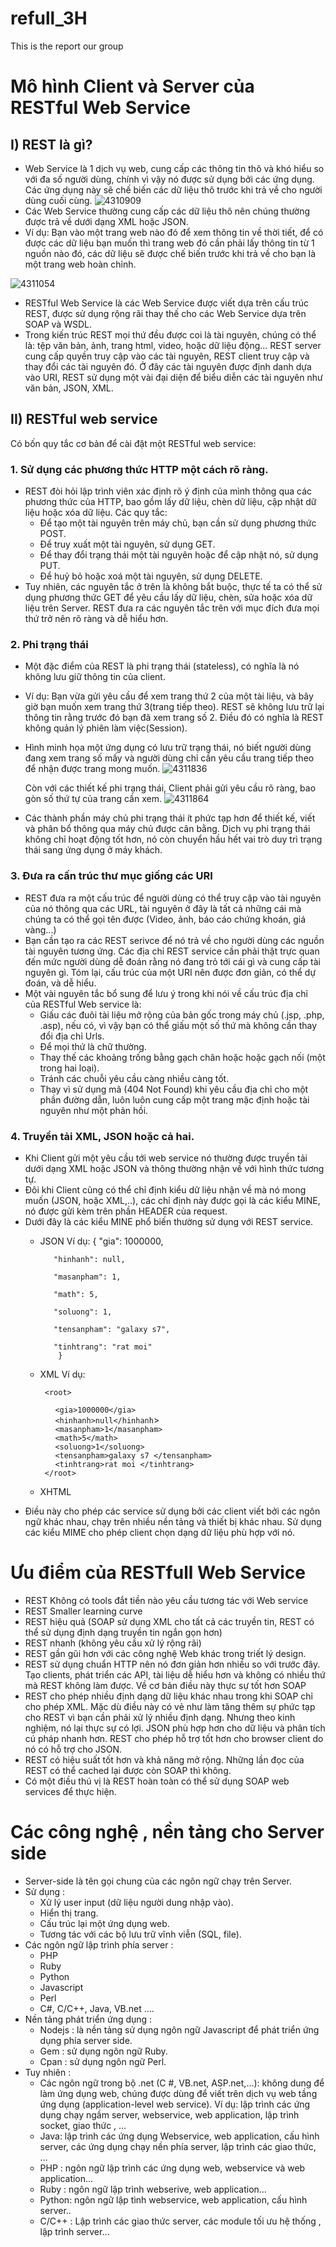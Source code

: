 ﻿# refull_3H
This is the report  our group

# Mô hình Client và Server của RESTful Web Service
## I) REST là gì?
- Web Service là 1 dịch vụ web, cung cấp các thông tin thô và khó hiểu so với đa số người dùng, chính vì vậy nó được sử dụng bởi các ứng dụng. Các ứng dụng này sẽ chế biến các dữ liệu thô trước khi trả về cho người dùng cuối cùng.
 ![4310909](https://user-images.githubusercontent.com/35052781/34906912-0e85f158-f8a9-11e7-8504-a6d94384e0aa.png)
- Các Web Service thường cung cấp các dữ liệu thô nên chúng thường được trả về dưới dạng XML hoặc JSON.
- Ví dụ: Bạn vào một trang web nào đó để xem thông tin về thời tiết, để có được các dữ liệu bạn muốn thì trang web đó cần phải lấy thông tin từ 1 nguồn nào đó, các dữ liệu sẽ được chế biến trước khi trả về cho bạn là một trang web hoàn chỉnh.

 ![4311054](https://user-images.githubusercontent.com/35052781/34906988-1a0c54f8-f8aa-11e7-8038-cdd54ff9d1a2.png)
- RESTful Web Service là các Web Service được viết dựa trên cấu trúc REST, được sử dụng rộng rãi thay thế cho các Web Service dựa trên SOAP và WSDL.
- Trong kiến trúc REST mọi thứ đều được coi là tài nguyên, chúng có thể là: tệp văn bản, ảnh, trang html, video, hoặc dữ liệu động… REST server cung cấp quyền truy cập vào các tài nguyên, REST client truy cập và thay đổi các tài nguyên đó. Ở đây các tài nguyên được định danh dựa vào URI, REST sử dụng một vài đại diện để biểu diễn các tài nguyên như văn bản, JSON, XML.

## II) RESTful web service
 Có bốn quy tắc cơ bản để cài đặt một RESTful web service:
### 1. Sử dụng các phương thức HTTP một cách rõ ràng.
-  REST đòi hỏi lập trình viên xác định rõ ý định của mình thông qua các phương thức của HTTP, bao gồm lấy dữ liệu, chèn dữ liệu, cập nhật dữ liệu hoặc xóa dữ liệu. Các quy tắc:
   + Để tạo một tài nguyên trên máy chủ, bạn cần sử dụng phương thức POST.
   +  Để truy xuất một tài nguyên, sử dụng GET.
   +  Để thay đổi trạng thái một tài nguyên hoặc để cập nhật nó, sử dụng PUT.
   +  Để huỷ bỏ hoặc xoá một tài nguyên, sử dụng DELETE.
- Tuy nhiên, các nguyên tắc ở trên là không bắt buộc, thực tế ta có thể sử dụng phương thức GET để yêu cầu lấy dữ liệu, chèn, sửa hoặc xóa dữ liệu trên Server. REST đưa ra các nguyên tắc trên với mục đích đưa mọi thứ trở nên rõ ràng và dễ hiểu hơn.
### 2. Phi trạng thái
- Một đặc điểm của REST là phi trạng thái (stateless), có nghĩa là nó không lưu giữ thông tin của client.
- Ví dụ: Bạn vừa gửi yêu cầu để xem trang thứ 2 của một tài liệu, và bây giờ bạn muốn xem trang thứ 3(trang tiếp theo). REST sẽ không lưu trữ lại thông tin rằng trước đó bạn đã xem trang số 2. Điều đó có nghĩa là REST không quản lý phiên làm việc(Session).
- Hình minh họa một ứng dụng có lưu trữ trạng thái, nó biết người dùng đang xem trang số mấy và người dùng chỉ cần yêu cầu trang tiếp theo để nhận được trang mong muốn.
 ![4311836](https://user-images.githubusercontent.com/35052781/34907318-3d95d61a-f8af-11e7-9f46-ad13bc9e0841.png)
 
  Còn với các thiết kế phi trạng thái, Client phải gửi yêu cầu rõ ràng, bao gòn số thứ tự của trang cần xem.
 ![4311864](https://user-images.githubusercontent.com/35052781/34907331-81ec84ee-f8af-11e7-91d2-cd1f48fa5c1b.png)
- Các thành phần máy chủ phi trạng thái ít phức tạp hơn để thiết kế, viết và phân bổ thông qua máy chủ được cân bằng. Dịch vụ phi trạng thái không chỉ hoạt động tốt hơn, nó còn chuyển hầu hết vai trò duy trì trạng thái sang ứng dụng ở máy khách.
### 3. Đưa ra cấn trúc thư mục giống các URI
- REST đưa ra một cấu trúc để người dùng có thể truy cập vào tài nguyên của nó thông qua các URL, tài nguyên ở đây là tất cả những cái mà chúng ta có thể gọi tên được (Video, ảnh, báo cáo chứng khoán, giá vàng...)
- Bạn cần tạo ra các REST serivce để nó trả về cho người dùng các nguồn tài nguyên tương ứng. Các địa chỉ REST service cần phải thật trực quan đến mức người dùng dễ đoán rằng nó đang trỏ tới cái gì và cung cấp tài nguyên gì. Tóm lại, cấu trúc của một URI nên được đơn giản, có thể dự đoán, và dễ hiểu.
- Một vài nguyên tắc bổ sung để lưu ý trong khi nói về cấu trúc địa chỉ của RESTful Web service là:
  + Giấu các đuôi tài liệu mở rộng của bản gốc trong máy chủ (.jsp, .php, .asp), nếu có, vì vậy bạn có thể giấu một số thứ mà không cần thay đổi địa chỉ Urls.
  + Để mọi thứ là chữ thường.
  + Thay thế các khoảng trống bằng gạch chân hoặc hoặc gạch nối (một trong hai loại).
  + Tránh các chuỗi yêu cầu càng nhiều càng tốt.
  + Thay vì sử dụng mã (404 Not Found) khi yêu cầu địa chỉ cho một phần đường dẫn, luôn luôn cung cấp một trang mặc định hoặc tài nguyên như một phản hồi.
### 4. Truyền tải XML, JSON hoặc cả hai.
- Khi Client gửi một yêu cầu tới web service nó thường được truyền tải dưới dạng XML hoặc JSON và thông thường nhận về với hình thức tương tự.
- Đôi khi Client cũng có thể chỉ định kiểu dữ liệu nhận về mà nó mong muốn (JSON, hoặc XML,..), các chỉ định này được gọi là các kiểu MINE, nó được gửi kèm trên phần HEADER của request. 
- Dưới đây là các kiểu MINE phổ biến thường sử dụng với REST service.
  + JSON
  Ví dụ: {
           "gia": 1000000,

           "hinhanh": null,
        
           "masanpham": 1,

           "math": 5,

           "soluong": 1,

           "tensanpham": "galaxy s7",

           "tinhtrang": "rat moi"
	        }
    
  + XML
  Ví dụ: 
  
       ``` <root>```
          <ul>```<gia>1000000</gia>```</ul>
          <ul>```<hinhanh>null</hinhanh```></ul>
          <ul>```<masanpham>1</masanpham>```</ul>
          <ul>```<math>5</math>```</ul>
          <ul>```<soluong>1</soluong>```</ul>
          <ul>```<tensanpham>galaxy s7 </tensanpham>```</ul>
          <ul>```<tinhtrang>rat moi </tinhtrang>```</ul>
 	     ``` </root>```
       
  + XHTML
- Điều này cho phép các service sử dụng bởi các client viết bởi các ngôn ngữ khác nhau, chạy trên nhiều nền tảng và thiết bị khác nhau. Sử dụng các kiểu MIME cho phép client chọn dạng dữ liệu phù hợp với nó.

# Ưu điểm của RESTfull Web Service
- REST Không có tools đắt tiền nào yêu cầu tương tác với Web service
- REST Smaller learning curve
- REST hiệu quả (SOAP sử dụng XML cho tất cả các truyền tin, REST có thể sử dụng định dạng truyền tin ngắn gọn hơn)
- REST nhanh (không yêu cầu xử lý rộng rãi)
- REST gần gũi hơn với các công nghệ Web khác trong triết lý design.
- REST sử dụng chuẩn HTTP nên nó đơn giản hơn nhiều so với trước đây. Tạo clients, phát triển các API, tài liệu dễ hiểu hơn và không có nhiều thứ mà REST không làm được. Về cơ bản điều này thực sự tốt hơn SOAP
- REST cho phép nhiều định dạng dữ liệu khác nhau trong khi SOAP chỉ cho phép XML. Mặc dù điều này có vẻ như làm tăng thêm sự phức tạp cho REST vì bạn cần phải xử lý nhiều định dạng. Nhưng theo kinh nghiệm, nó lại thực sự có lợi. JSON phù hợp hơn cho dữ liệu và phân tích cú pháp nhanh hơn. REST cho phép hỗ trợ tốt hơn cho browser client do nó có hỗ trợ cho JSON.
- REST có hiệu suất tốt hơn và khả năng mở rộng. Những lần đọc của REST có thể cached lại được còn SOAP thì không.
- Có một điều thú vị là REST hoàn toàn có thể sử dụng SOAP web services để thực hiện.

# Các công nghệ , nền tảng cho Server side
  -	Server-side là tên gọi chung của các ngôn ngữ chạy trên Server.
  -	Sử dụng :
    -	Xử lý user input (dữ liệu người dung nhập vào).
    -	Hiển thị trang.
    -	Cấu trúc lại một ứng dụng web.
    -	Tương tác với các bộ lưu trữ vĩnh viễn (SQL, file).
  -	Các ngôn ngữ lập trình phía server :
    -	PHP
    -	Ruby
    -	Python
    -	Javascript
    -	Perl
    -	C#, C/C++, Java, VB.net ….
  -	Nền tảng phát triển ứng dụng :
    -	Nodejs : là nền tảng sử dụng ngôn ngữ Javascript để phát triển ứng dụng phía server side. 
    -	Gem : sử dụng  ngôn ngữ  Ruby.
    -	Cpan : sử dụng  ngôn ngữ Perl.
  -	Tuy nhiên :
    -	Các ngôn ngữ trong bộ .net (C #, VB.net, ASP.net,…): không dung để làm ứng dụng  web, chúng được dùng để viết trên dịch vụ web            tầng ứng dụng (application-level web service). Ví dụ: lập trình các ứng dụng chạy ngầm server, webservice, web application, lập            trình socket, giao thức , …
    -	Java: lập trình các ứng dụng Webservice, web application, cấu hình server, các ứng dụng chạy nền phía server, lập trình các giao           thức, …
    -	PHP : ngôn ngữ lập trình các ứng dụng web, webservice và web application…
    -	Ruby : ngôn ngữ lập trình webserive, web application…
    -	Python: ngôn ngữ lập tình webservice, web application, cấu hình server..
    -	C/C++ : Lập trình các giao thức server, các module tối ưu hệ thống , lập trình server…

